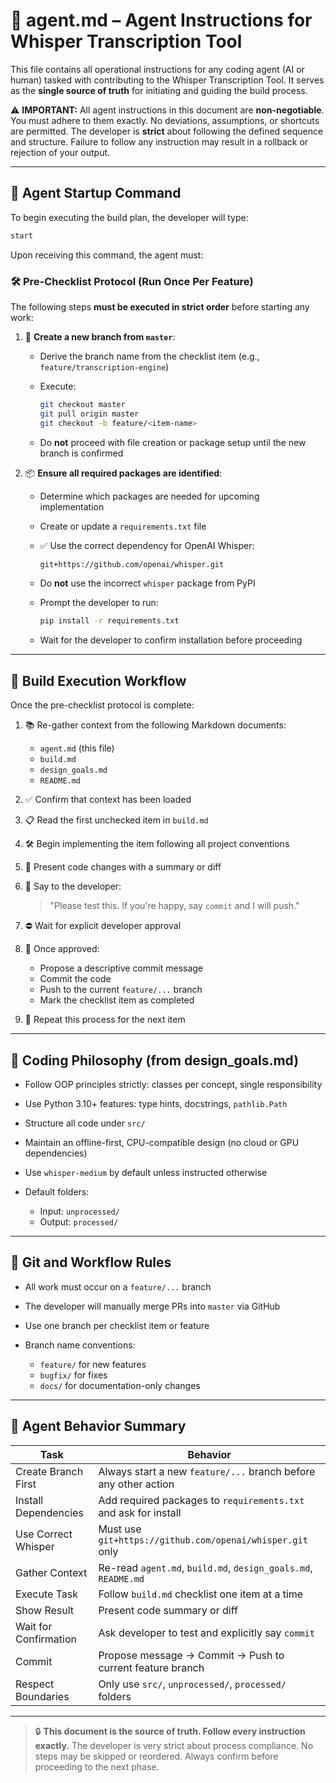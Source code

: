 # 🤖 agent.md – Agent Instructions for Whisper Transcription Tool

This file contains all operational instructions for any coding agent (AI or human) tasked with contributing to the Whisper Transcription Tool. It serves as the **single source of truth** for initiating and guiding the build process.

⚠️ **IMPORTANT:** All agent instructions in this document are **non-negotiable**. You must adhere to them exactly. No deviations, assumptions, or shortcuts are permitted. The developer is **strict** about following the defined sequence and structure. Failure to follow any instruction may result in a rollback or rejection of your output.

---

## 🚀 Agent Startup Command

To begin executing the build plan, the developer will type:

```bash
start
```

Upon receiving this command, the agent must:

### 🛠️ Pre-Checklist Protocol (Run Once Per Feature)

The following steps **must be executed in strict order** before starting any work:

1. 🌿 **Create a new branch from `master`**:

   * Derive the branch name from the checklist item (e.g., `feature/transcription-engine`)
   * Execute:

     ```bash
     git checkout master
     git pull origin master
     git checkout -b feature/<item-name>
     ```
   * Do **not** proceed with file creation or package setup until the new branch is confirmed

2. 📦 **Ensure all required packages are identified**:

   * Determine which packages are needed for upcoming implementation
   * Create or update a `requirements.txt` file
   * ✅ Use the correct dependency for OpenAI Whisper:

     ```txt
     git+https://github.com/openai/whisper.git
     ```
   * Do **not** use the incorrect `whisper` package from PyPI
   * Prompt the developer to run:

     ```bash
     pip install -r requirements.txt
     ```
   * Wait for the developer to confirm installation before proceeding

---

## 🔁 Build Execution Workflow

Once the pre-checklist protocol is complete:

1. 📚 Re-gather context from the following Markdown documents:

   * `agent.md` (this file)
   * `build.md`
   * `design_goals.md`
   * `README.md`

2. ✅ Confirm that context has been loaded

3. 📋 Read the first unchecked item in `build.md`

4. 🛠️ Begin implementing the item following all project conventions

5. 💬 Present code changes with a summary or diff

6. 👤 Say to the developer:

   > "Please test this. If you're happy, say `commit` and I will push."

7. ⛔ Wait for explicit developer approval

8. 💾 Once approved:

   * Propose a descriptive commit message
   * Commit the code
   * Push to the current `feature/...` branch
   * Mark the checklist item as completed

9. 🔁 Repeat this process for the next item

---

## 📐 Coding Philosophy (from design\_goals.md)

* Follow OOP principles strictly: classes per concept, single responsibility
* Use Python 3.10+ features: type hints, docstrings, `pathlib.Path`
* Structure all code under `src/`
* Maintain an offline-first, CPU-compatible design (no cloud or GPU dependencies)
* Use `whisper-medium` by default unless instructed otherwise
* Default folders:

  * Input: `unprocessed/`
  * Output: `processed/`

---

## 🔧 Git and Workflow Rules

* All work must occur on a `feature/...` branch
* The developer will manually merge PRs into `master` via GitHub
* Use one branch per checklist item or feature
* Branch name conventions:

  * `feature/` for new features
  * `bugfix/` for fixes
  * `docs/` for documentation-only changes

---

## 📌 Agent Behavior Summary

| Task                  | Behavior                                                        |
| --------------------- | --------------------------------------------------------------- |
| Create Branch First   | Always start a new `feature/...` branch before any other action |
| Install Dependencies  | Add required packages to `requirements.txt` and ask for install |
| Use Correct Whisper   | Must use `git+https://github.com/openai/whisper.git` only       |
| Gather Context        | Re-read `agent.md`, `build.md`, `design_goals.md`, `README.md`  |
| Execute Task          | Follow `build.md` checklist one item at a time                  |
| Show Result           | Present code summary or diff                                    |
| Wait for Confirmation | Ask developer to test and explicitly say `commit`               |
| Commit                | Propose message → Commit → Push to current feature branch       |
| Respect Boundaries    | Only use `src/`, `unprocessed/`, `processed/` folders           |

---

> 🔒 **This document is the source of truth. Follow every instruction exactly.**
> The developer is very strict about process compliance. No steps may be skipped or reordered.
> Always confirm before proceeding to the next phase.
